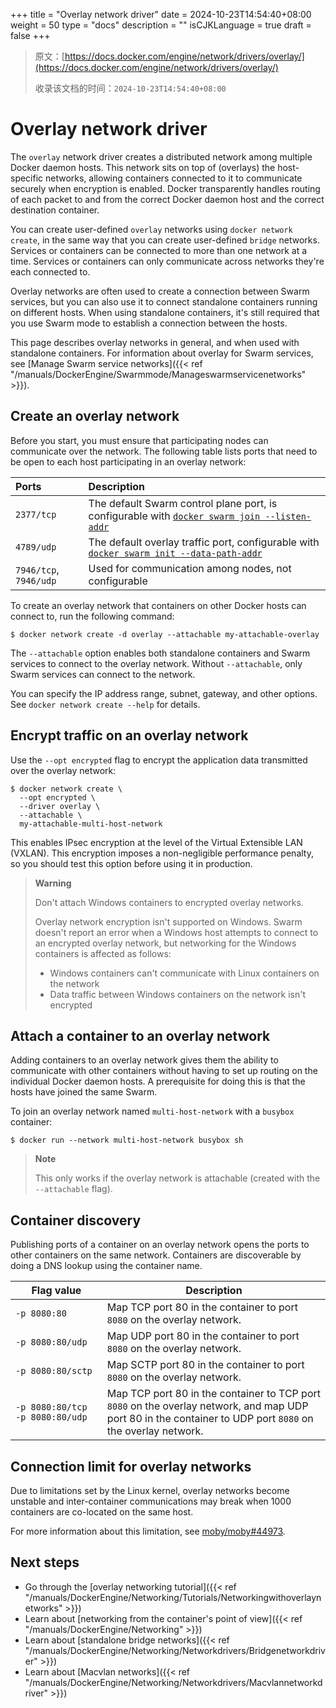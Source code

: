 +++
title = "Overlay network driver"
date = 2024-10-23T14:54:40+08:00
weight = 50
type = "docs"
description = ""
isCJKLanguage = true
draft = false
+++

> 原文：[https://docs.docker.com/engine/network/drivers/overlay/](https://docs.docker.com/engine/network/drivers/overlay/)
>
> 收录该文档的时间：`2024-10-23T14:54:40+08:00`

# Overlay network driver

The `overlay` network driver creates a distributed network among multiple Docker daemon hosts. This network sits on top of (overlays) the host-specific networks, allowing containers connected to it to communicate securely when encryption is enabled. Docker transparently handles routing of each packet to and from the correct Docker daemon host and the correct destination container.

You can create user-defined `overlay` networks using `docker network create`, in the same way that you can create user-defined `bridge` networks. Services or containers can be connected to more than one network at a time. Services or containers can only communicate across networks they're each connected to.

Overlay networks are often used to create a connection between Swarm services, but you can also use it to connect standalone containers running on different hosts. When using standalone containers, it's still required that you use Swarm mode to establish a connection between the hosts.

This page describes overlay networks in general, and when used with standalone containers. For information about overlay for Swarm services, see [Manage Swarm service networks]({{< ref "/manuals/DockerEngine/Swarmmode/Manageswarmservicenetworks" >}}).

## Create an overlay network

Before you start, you must ensure that participating nodes can communicate over the network. The following table lists ports that need to be open to each host participating in an overlay network:

| Ports                  | Description                                                  |
| :--------------------- | :----------------------------------------------------------- |
| `2377/tcp`             | The default Swarm control plane port, is configurable with [`docker swarm join --listen-addr`](https://docs.docker.com/reference/cli/docker/swarm/join/#--listen-addr-value) |
| `4789/udp`             | The default overlay traffic port, configurable with [`docker swarm init --data-path-addr`](https://docs.docker.com/reference/cli/docker/swarm/init/#data-path-port) |
| `7946/tcp`, `7946/udp` | Used for communication among nodes, not configurable         |

To create an overlay network that containers on other Docker hosts can connect to, run the following command:



```console
$ docker network create -d overlay --attachable my-attachable-overlay
```

The `--attachable` option enables both standalone containers and Swarm services to connect to the overlay network. Without `--attachable`, only Swarm services can connect to the network.

You can specify the IP address range, subnet, gateway, and other options. See `docker network create --help` for details.

## Encrypt traffic on an overlay network

Use the `--opt encrypted` flag to encrypt the application data transmitted over the overlay network:



```console
$ docker network create \
  --opt encrypted \
  --driver overlay \
  --attachable \
  my-attachable-multi-host-network
```

This enables IPsec encryption at the level of the Virtual Extensible LAN (VXLAN). This encryption imposes a non-negligible performance penalty, so you should test this option before using it in production.

> **Warning**
>
> 
>
> Don't attach Windows containers to encrypted overlay networks.
>
> Overlay network encryption isn't supported on Windows. Swarm doesn't report an error when a Windows host attempts to connect to an encrypted overlay network, but networking for the Windows containers is affected as follows:
>
> - Windows containers can't communicate with Linux containers on the network
> - Data traffic between Windows containers on the network isn't encrypted

## Attach a container to an overlay network

Adding containers to an overlay network gives them the ability to communicate with other containers without having to set up routing on the individual Docker daemon hosts. A prerequisite for doing this is that the hosts have joined the same Swarm.

To join an overlay network named `multi-host-network` with a `busybox` container:



```console
$ docker run --network multi-host-network busybox sh
```

> **Note**
>
> 
>
> This only works if the overlay network is attachable (created with the `--attachable` flag).

## Container discovery

Publishing ports of a container on an overlay network opens the ports to other containers on the same network. Containers are discoverable by doing a DNS lookup using the container name.

| Flag value                      | Description                                                  |
| ------------------------------- | ------------------------------------------------------------ |
| `-p 8080:80`                    | Map TCP port 80 in the container to port `8080` on the overlay network. |
| `-p 8080:80/udp`                | Map UDP port 80 in the container to port `8080` on the overlay network. |
| `-p 8080:80/sctp`               | Map SCTP port 80 in the container to port `8080` on the overlay network. |
| `-p 8080:80/tcp -p 8080:80/udp` | Map TCP port 80 in the container to TCP port `8080` on the overlay network, and map UDP port 80 in the container to UDP port `8080` on the overlay network. |

## Connection limit for overlay networks

Due to limitations set by the Linux kernel, overlay networks become unstable and inter-container communications may break when 1000 containers are co-located on the same host.

For more information about this limitation, see [moby/moby#44973](https://github.com/moby/moby/issues/44973#issuecomment-1543747718).

## Next steps

- Go through the [overlay networking tutorial]({{< ref "/manuals/DockerEngine/Networking/Tutorials/Networkingwithoverlaynetworks" >}})
- Learn about [networking from the container's point of view]({{< ref "/manuals/DockerEngine/Networking" >}})
- Learn about [standalone bridge networks]({{< ref "/manuals/DockerEngine/Networking/Networkdrivers/Bridgenetworkdriver" >}})
- Learn about [Macvlan networks]({{< ref "/manuals/DockerEngine/Networking/Networkdrivers/Macvlannetworkdriver" >}})
